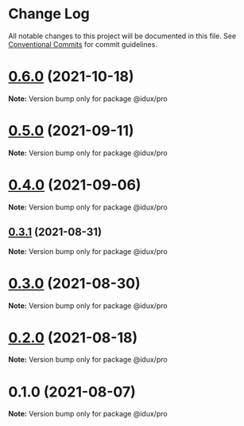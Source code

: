# Change Log

All notable changes to this project will be documented in this file.
See [Conventional Commits](https://conventionalcommits.org) for commit guidelines.

# [0.6.0](https://github.com/IDuxFE/idux/compare/v0.5.0...v0.6.0) (2021-10-18)

**Note:** Version bump only for package @idux/pro





# [0.5.0](https://github.com/IDuxFE/idux/compare/v0.4.0...v0.5.0) (2021-09-11)

**Note:** Version bump only for package @idux/pro





# [0.4.0](https://github.com/IDuxFE/idux/compare/v0.3.1...v0.4.0) (2021-09-06)

**Note:** Version bump only for package @idux/pro





## [0.3.1](https://github.com/IDuxFE/idux/compare/v0.3.0...v0.3.1) (2021-08-31)

**Note:** Version bump only for package @idux/pro





# [0.3.0](https://github.com/IDuxFE/idux/compare/v0.2.0...v0.3.0) (2021-08-30)

**Note:** Version bump only for package @idux/pro





# [0.2.0](https://github.com/IDuxFE/idux/compare/v0.1.0...v0.2.0) (2021-08-18)

**Note:** Version bump only for package @idux/pro





# 0.1.0 (2021-08-07)

**Note:** Version bump only for package @idux/pro

